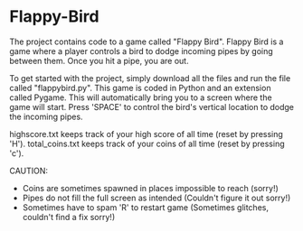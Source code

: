 # Flappy-Bird
The project contains code to a game called "Flappy Bird". 
Flappy Bird is a game where a player controls a bird to dodge incoming pipes by going between them. Once you hit a pipe, you are out.

To get started with the project, simply download all the files and run the file called "flappybird.py". 
This game is coded in Python and an extension called Pygame.
This will automatically bring you to a screen where the game will start. 
Press 'SPACE' to control the bird's vertical location to dodge the incoming pipes.

highscore.txt keeps track of your high score of all time (reset by pressing 'H').
total_coins.txt keeps track of your coins of all time (reset by pressing 'c').

CAUTION:
- Coins are sometimes spawned in places impossible to reach (sorry!)
- Pipes do not fill the full screen as intended (Couldn't figure it out sorry!)
- Sometimes have to spam 'R' to restart game (Sometimes glitches, couldn't find a fix sorry!)
